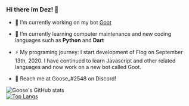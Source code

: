 ### Hi there im Dez! 👋

- 🔭 I’m currently working on my bot [Goot](https://github.com/scalgoon/Goot)
- 🌱 I’m currently learning computer maintenance and new coding languages such as **Python** and **Dart**
- ⚡ My programing journey: I start development of Flog on September 13th, 2020. I have continued to learn Javascript and other related languages and now work on a new bot called Goot.

- 📣 Reach me at Goose_#2548 on Discord!

![Goose's GitHub stats](https://github-readme-stats.vercel.app/api?username=scalgoon&show_icons=true&theme=dark)
<br>
[![Top Langs](https://github-readme-stats.vercel.app/api/top-langs/?username=scalgoon&layout=compact&theme=dark)](https://github.com/scalgoon/scalgoon.github.io)


<!--
**scalgoon/scalgoon** is a ✨ _special_ ✨ repository because its `README.md` (this file) appears on your GitHub profile.

Here are some ideas to get you started:

- 🔭 I’m currently working on ...
- 🌱 I’m currently learning ...
- 👯 I’m looking to collaborate on ...
- 🤔 I’m looking for help with ...
- 💬 Ask me about ...
- 📫 How to reach me: ...
- 😄 Pronouns: ...
- ⚡ Fun fact: ...
-->
